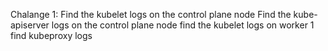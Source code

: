 Chalange 1:
Find the kubelet logs on the control plane node
Find the kube-apiserver logs on the control plane node
find the kubelet logs on worker 1
find kubeproxy logs


